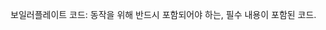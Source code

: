 보일러플레이트 코드:
동작을 위해 반드시 포함되어야 하는, 필수 내용이 포함된 코드.
<!--stackedit_data:
eyJoaXN0b3J5IjpbMjA3NjA0MzY5MV19
-->